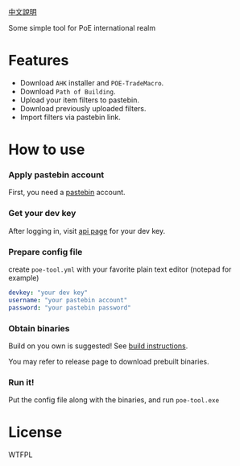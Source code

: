 [中文說明](https://github.com/Ronmi/poe-tool/blob/master/README.tw.md)

Some simple tool for PoE international realm

# Features

* Download `AHK` installer and `POE-TradeMacro`.
* Download `Path of Building`.
* Upload your item filters to pastebin.
* Download previously uploaded filters.
* Import filters via pastebin link.

# How to use

### Apply pastebin account

First, you need a [pastebin](https://pastebin.com) account.

### Get your dev key

After logging in, visit [api page](https://pastebin.com/api#1) for your dev key.

### Prepare config file

create `poe-tool.yml` with your favorite plain text editor (notepad for example)

```yaml
devkey: "your dev key"
username: "your pastebin account"
password: "your pastebin password"
```

### Obtain binaries

Build on you own is suggested! See [build instructions](https://github.com/Ronmi/poe-tool/blob/master/build.md).

You may refer to release page to download prebuilt binaries.

### Run it!

Put the config file along with the binaries, and run `poe-tool.exe`

# License

WTFPL
